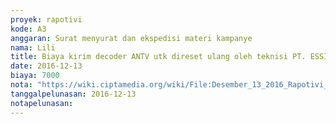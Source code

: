 ```yaml
---
proyek: rapotivi
kode: A3
anggaran: Surat menyurat dan ekspedisi materi kampanye
nama: Lili
title: Biaya kirim decoder ANTV utk direset ulang oleh teknisi PT. ESSII
date: 2016-12-13
biaya: 7000
nota: "https://wiki.ciptamedia.org/wiki/File:Desember_13_2016_Rapotivi_A3_Biaya_kirim_decoder_utk_direset_ulang.jpg"
tanggalpelunasan: 2016-12-13
notapelunasan:
---
```

